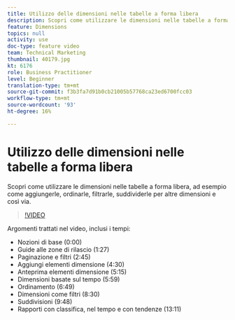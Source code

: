 ```yaml
---
title: Utilizzo delle dimensioni nelle tabelle a forma libera
description: Scopri come utilizzare le dimensioni nelle tabelle a forma libera, ad esempio come aggiungerle, ordinarle, filtrarle, suddividerle per altre dimensioni e così via.
feature: Dimensions
topics: null
activity: use
doc-type: feature video
team: Technical Marketing
thumbnail: 40179.jpg
kt: 6176
role: Business Practitioner
level: Beginner
translation-type: tm+mt
source-git-commit: f3b3fa7d91b0cb21005b57768ca23ed6700fcc03
workflow-type: tm+mt
source-wordcount: '93'
ht-degree: 16%

---
```



# Utilizzo delle dimensioni nelle tabelle a forma libera

Scopri come utilizzare le dimensioni nelle tabelle a forma libera, ad esempio come aggiungerle, ordinarle, filtrarle, suddividerle per altre dimensioni e così via.

>[!VIDEO](https://video.tv.adobe.com/v/40179/?quality=12&learn=on)

Argomenti trattati nel video, inclusi i tempi:

* Nozioni di base (0:00)
* Guide alle zone di rilascio (1:27)
* Paginazione e filtri (2:45)
* Aggiungi elementi dimensione (4:30)
* Anteprima elementi dimensione (5:15)
* Dimensioni basate sul tempo (5:59)
* Ordinamento (6:49)
* Dimensioni come filtri (8:30)
* Suddivisioni (9:48)
* Rapporti con classifica, nel tempo e con tendenze (13:11)
